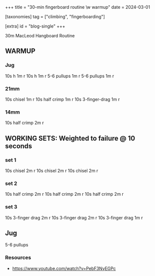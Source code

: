 +++
title = "30-min fingerboard routine \w warmup"
date = 2024-03-01

[taxonomies]
tag = ["climbing", "fingerboarding"]

[extra]
id = "blog-single"
+++

30m MacLeod Hangboard Routine
## WARMUP
### Jug
10s h
    1m r
10s h
    1m r
5-6 pullups
    1m r
5-6 pullups
    1m r

### 21mm
10s chisel
    1m r
10s half crimp
    1m r
10s 3-finger-drag
    1m r

### 14mm
10s half crimp
    2m r

## WORKING SETS: Weighted to failure @ 10 seconds
### set 1
10s chisel
    2m r
10s chisel
    2m r
10s chisel
    2m r

### set 2
10s half crimp
    2m r
10s half crimp
    2m r
10s half crimp
    2m r

### set 3
10s 3-finger drag
    2m r
10s 3-finger drag
    2m r
10s 3-finger drag
    1m r

## Jug
5-6 pullups

### Resources
- https://www.youtube.com/watch?v=PebF3NyEGPc
